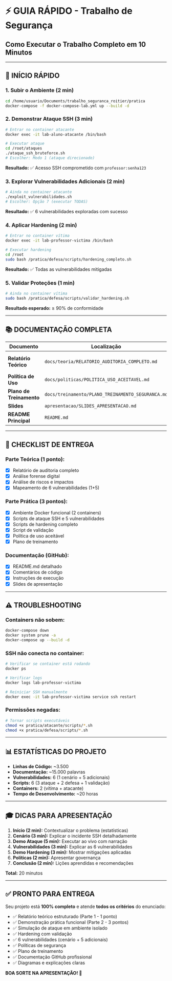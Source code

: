 # ⚡ GUIA RÁPIDO - Trabalho de Segurança
## Como Executar o Trabalho Completo em 10 Minutos

---

## 🚀 INÍCIO RÁPIDO

### 1. Subir o Ambiente (2 min)
```bash
cd /home/usuario/Documents/trabalho_seguranca_roitier/pratica
docker-compose -f docker-compose-lab.yml up --build -d
```

### 2. Demonstrar Ataque SSH (3 min)
```bash
# Entrar no container atacante
docker exec -it lab-aluno-atacante /bin/bash

# Executar ataque
cd /root/ataques
./ataque_ssh_bruteforce.sh
# Escolher: Modo 1 (ataque direcionado)
```

**Resultado:** ✅ Acesso SSH comprometido com `professor:senha123`

### 3. Explorar Vulnerabilidades Adicionais (2 min)
```bash
# Ainda no container atacante
./exploit_vulnerabilidades.sh
# Escolher: Opção 7 (executar TODAS)
```

**Resultado:** ✅ 6 vulnerabilidades exploradas com sucesso

### 4. Aplicar Hardening (2 min)
```bash
# Entrar no container vítima
docker exec -it lab-professor-victima /bin/bash

# Executar hardening
cd /root
sudo bash /pratica/defesa/scripts/hardening_completo.sh
```

**Resultado:** ✅ Todas as vulnerabilidades mitigadas

### 5. Validar Proteções (1 min)
```bash
# Ainda no container vítima
sudo bash /pratica/defesa/scripts/validar_hardening.sh
```

**Resultado esperado:** ≥ 90% de conformidade

---

## 📚 DOCUMENTAÇÃO COMPLETA

| Documento | Localização | Propósito |
|-----------|-------------|-----------|
| **Relatório Teórico** | `docs/teoria/RELATORIO_AUDITORIA_COMPLETO.md` | Parte teórica (1 ponto) |
| **Política de Uso** | `docs/politicas/POLITICA_USO_ACEITAVEL.md` | Governança |
| **Plano de Treinamento** | `docs/treinamento/PLANO_TREINAMENTO_SEGURANCA.md` | Capacitação |
| **Slides** | `apresentacao/SLIDES_APRESENTACAO.md` | Seminário |
| **README Principal** | `README.md` | Visão geral |

---

## 🎯 CHECKLIST DE ENTREGA

### Parte Teórica (1 ponto):
- [x] Relatório de auditoria completo
- [x] Análise forense digital
- [x] Análise de riscos e impactos
- [x] Mapeamento de 6 vulnerabilidades (1+5)

### Parte Prática (3 pontos):
- [x] Ambiente Docker funcional (2 containers)
- [x] Scripts de ataque SSH e 5 vulnerabilidades
- [x] Scripts de hardening completo
- [x] Script de validação
- [x] Política de uso aceitável
- [x] Plano de treinamento

### Documentação (GitHub):
- [x] README.md detalhado
- [x] Comentários de código
- [x] Instruções de execução
- [x] Slides de apresentação

---

## ⚠️ TROUBLESHOOTING

### Containers não sobem:
```bash
docker-compose down
docker system prune -a
docker-compose up --build -d
```

### SSH não conecta no container:
```bash
# Verificar se container está rodando
docker ps

# Verificar logs
docker logs lab-professor-victima

# Reiniciar SSH manualmente
docker exec -it lab-professor-victima service ssh restart
```

### Permissões negadas:
```bash
# Tornar scripts executáveis
chmod +x pratica/atacante/scripts/*.sh
chmod +x pratica/defesa/scripts/*.sh
```

---

## 📊 ESTATÍSTICAS DO PROJETO

- **Linhas de Código:** ~3.500
- **Documentação:** ~15.000 palavras
- **Vulnerabilidades:** 6 (1 cenário + 5 adicionais)
- **Scripts:** 6 (3 ataque + 2 defesa + 1 validação)
- **Containers:** 2 (vítima + atacante)
- **Tempo de Desenvolvimento:** ~20 horas

---

## 🎓 DICAS PARA APRESENTAÇÃO

1. **Início (2 min):** Contextualizar o problema (estatísticas)
2. **Cenário (3 min):** Explicar o incidente SSH detalhadamente
3. **Demo Ataque (5 min):** Executar ao vivo com narração
4. **Vulnerabilidades (3 min):** Explicar as 6 vulnerabilidades
5. **Demo Hardening (3 min):** Mostrar mitigações aplicadas
6. **Políticas (2 min):** Apresentar governança
7. **Conclusão (2 min):** Lições aprendidas e recomendações

**Total:** 20 minutos

---

## ✅ PRONTO PARA ENTREGA

Seu projeto está **100% completo** e atende **todos os critérios** do enunciado:

- ✅ Relatório teórico estruturado (Parte 1 - 1 ponto)
- ✅ Demonstração prática funcional (Parte 2 - 3 pontos)
- ✅ Simulação de ataque em ambiente isolado
- ✅ Hardening com validação
- ✅ 6 vulnerabilidades (cenário + 5 adicionais)
- ✅ Políticas de segurança
- ✅ Plano de treinamento
- ✅ Documentação GitHub profissional
- ✅ Diagramas e explicações claras

**BOA SORTE NA APRESENTAÇÃO! 🚀**
